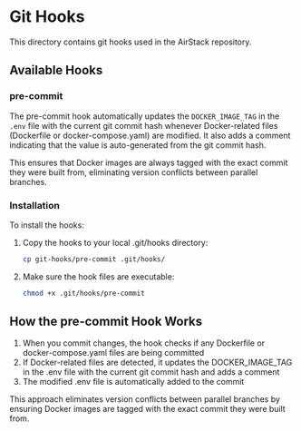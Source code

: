 # Git Hooks

This directory contains git hooks used in the AirStack repository.

## Available Hooks

### pre-commit

The pre-commit hook automatically updates the `DOCKER_IMAGE_TAG` in the `.env` file with the current git commit hash whenever Docker-related files (Dockerfile or docker-compose.yaml) are modified. It also adds a comment indicating that the value is auto-generated from the git commit hash.

This ensures that Docker images are always tagged with the exact commit they were built from, eliminating version conflicts between parallel branches.

### Installation

To install the hooks:

1. Copy the hooks to your local .git/hooks directory:
   ```bash
   cp git-hooks/pre-commit .git/hooks/
   ```

2. Make sure the hook files are executable:
   ```bash
   chmod +x .git/hooks/pre-commit
   ```

## How the pre-commit Hook Works

1. When you commit changes, the hook checks if any Dockerfile or docker-compose.yaml files are being committed
2. If Docker-related files are detected, it updates the DOCKER_IMAGE_TAG in the .env file with the current git commit hash and adds a comment
3. The modified .env file is automatically added to the commit

This approach eliminates version conflicts between parallel branches by ensuring Docker images are tagged with the exact commit they were built from.